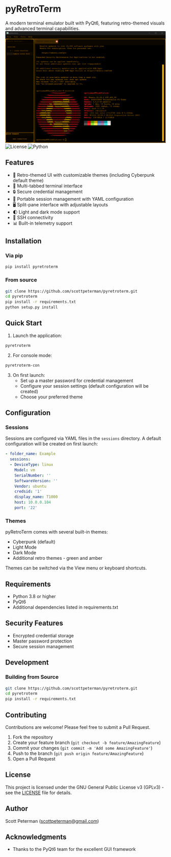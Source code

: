 # pyRetroTerm

A modern terminal emulator built with PyQt6, featuring retro-themed visuals and advanced terminal capabilities.
![Screenshot](https://raw.githubusercontent.com/scottpeterman/pyretroterm/main/screenshots/amber_screen.png)
![License](https://img.shields.io/badge/license-GPL--3.0-blue.svg)
![Python](https://img.shields.io/badge/python-3.8+-blue.svg)

## Features

- 🎨 Retro-themed UI with customizable themes (including Cyberpunk default theme)
- 📑 Multi-tabbed terminal interface
- 🔒 Secure credential management
- 📁 Portable session management with YAML configuration
- 🖥️ Split-pane interface with adjustable layouts
- 🌓 Light and dark mode support
- 🔌 SSH connectivity
- 📊 Built-in telemetry support

## Installation

### Via pip

```bash
pip install pyretroterm
```

### From source

```bash
git clone https://github.com/scottpeterman/pyretroterm.git
cd pyretroterm
pip install -r requirements.txt
python setup.py install
```

## Quick Start

1. Launch the application:
```bash
pyretroterm
```

2. For console mode:
```bash
pyretroterm-con
```

3. On first launch:
   - Set up a master password for credential management
   - Configure your session settings (default configuration will be created)
   - Choose your preferred theme

## Configuration

### Sessions

Sessions are configured via YAML files in the `sessions` directory. A default configuration will be created on first launch:

```yaml
- folder_name: Example
  sessions:
  - DeviceType: linux
    Model: vm 
    SerialNumber: ''
    SoftwareVersion: ''
    Vendor: ubuntu
    credsid: '1'
    display_name: T1000
    host: 10.0.0.104
    port: '22'
```

### Themes

pyRetroTerm comes with several built-in themes:
- Cyberpunk (default)
- Light Mode
- Dark Mode
- Additional retro themes - green and amber

Themes can be switched via the View menu or keyboard shortcuts.

## Requirements

- Python 3.8 or higher
- PyQt6
- Additional dependencies listed in requirements.txt

## Security Features

- Encrypted credential storage
- Master password protection
- Secure session management

## Development

### Building from Source

```bash
git clone https://github.com/scottpeterman/pyretroterm.git
cd pyretroterm
pip install -r requirements.txt
```


## Contributing

Contributions are welcome! Please feel free to submit a Pull Request.

1. Fork the repository
2. Create your feature branch (`git checkout -b feature/AmazingFeature`)
3. Commit your changes (`git commit -m 'Add some AmazingFeature'`)
4. Push to the branch (`git push origin feature/AmazingFeature`)
5. Open a Pull Request

## License

This project is licensed under the GNU General Public License v3 (GPLv3) - see the [LICENSE](LICENSE) file for details.

## Author

Scott Peterman (scottpeterman@gmail.com)

## Acknowledgments

- Thanks to the PyQt6 team for the excellent GUI framework
